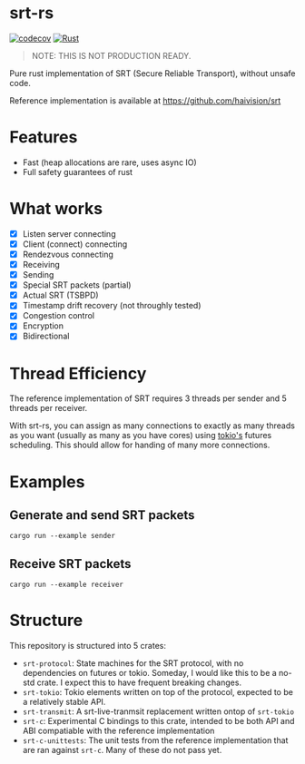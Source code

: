 # srt-rs

[![codecov][codecov badge]][codecov] [![Rust](https://github.com/russelltg/srt-rs/actions/workflows/rust.yml/badge.svg)](https://github.com/russelltg/srt-rs/actions/workflows/rust.yml)


> NOTE: THIS IS NOT PRODUCTION READY.

Pure rust implementation of SRT (Secure Reliable Transport), without unsafe code.

Reference implementation is available at https://github.com/haivision/srt

# Features

- Fast (heap allocations are rare, uses async IO)
- Full safety guarantees of rust

# What works

- [x] Listen server connecting
- [x] Client (connect) connecting
- [x] Rendezvous connecting
- [x] Receiving
- [x] Sending
- [x] Special SRT packets (partial)
- [x] Actual SRT (TSBPD)
- [x] Timestamp drift recovery (not throughly tested)
- [x] Congestion control
- [x] Encryption
- [x] Bidirectional

# Thread Efficiency

The reference implementation of SRT requires 3 threads per sender and 5 threads per receiver. 

With srt-rs, you can assign as many connections to exactly as many threads as you want (usually as many as you have cores) using
[tokio's][tokio] futures scheduling. This should allow for handing of many more connections.

# Examples

## Generate and send SRT packets

```
cargo run --example sender
```

## Receive SRT packets

```
cargo run --example receiver
```

# Structure

This repository is structured into 5 crates:
* `srt-protocol`: State machines for the SRT protocol, with no dependencies on futures or tokio. Someday, I would like this to be a no-std crate. I expect this to have frequent breaking changes.
* `srt-tokio`: Tokio elements written on top of the protocol, expected to be a relatively stable API.
* `srt-transmit`: A srt-live-tranmsit replacement written ontop of `srt-tokio`
* `srt-c`: Experimental C bindings to this crate, intended to be both API and ABI compatiable with the reference implementation
* `srt-c-unittests`: The unit tests from the reference implementation that are ran against `srt-c`. Many of these do not pass yet.

[codecov]: https://codecov.io/gh/russelltg/srt-rs
[codecov badge]: https://codecov.io/gh/russelltg/srt-rs/branch/main/graph/badge.svg
[tokio]: https://tokio.rs
